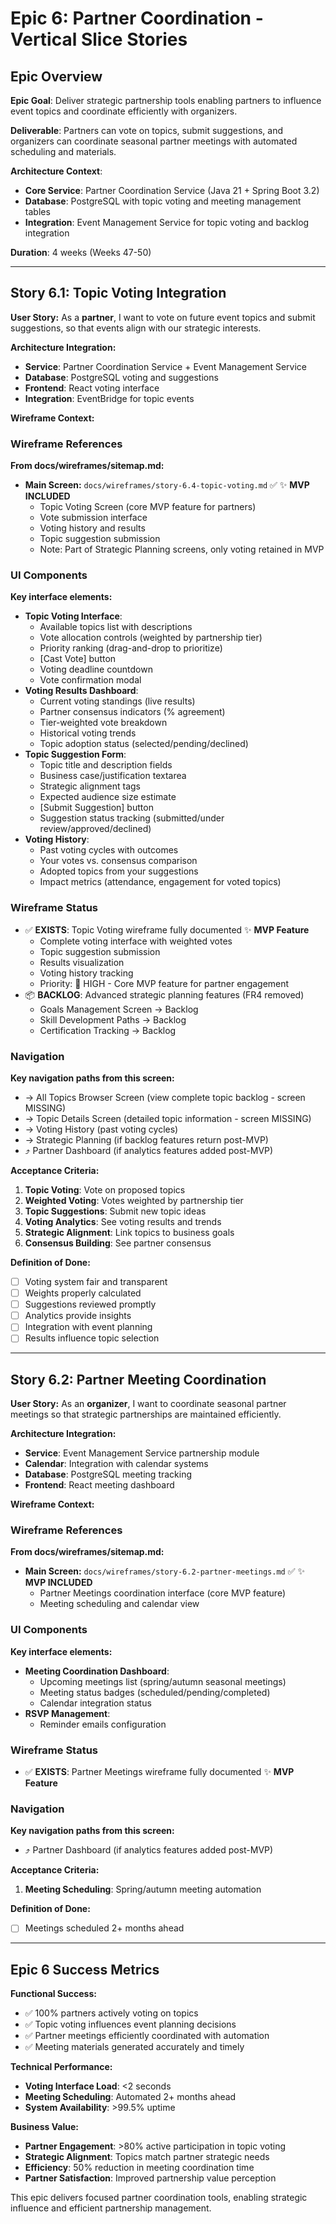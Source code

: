 # Epic 6: Partner Coordination - Vertical Slice Stories

## Epic Overview

**Epic Goal**: Deliver strategic partnership tools enabling partners to influence event topics and coordinate efficiently with organizers.

**Deliverable**: Partners can vote on topics, submit suggestions, and organizers can coordinate seasonal partner meetings with automated scheduling and materials.

**Architecture Context**:
- **Core Service**: Partner Coordination Service (Java 21 + Spring Boot 3.2)
- **Database**: PostgreSQL with topic voting and meeting management tables
- **Integration**: Event Management Service for topic voting and backlog integration

**Duration**: 4 weeks (Weeks 47-50)

---

## Story 6.1: Topic Voting Integration

**User Story:**
As a **partner**, I want to vote on future event topics and submit suggestions, so that events align with our strategic interests.

**Architecture Integration:**
- **Service**: Partner Coordination Service + Event Management Service
- **Database**: PostgreSQL voting and suggestions
- **Frontend**: React voting interface
- **Integration**: EventBridge for topic events

**Wireframe Context:**

### Wireframe References
**From docs/wireframes/sitemap.md:**
- **Main Screen:** `docs/wireframes/story-6.4-topic-voting.md` ✅ ✨ **MVP INCLUDED**
  - Topic Voting Screen (core MVP feature for partners)
  - Vote submission interface
  - Voting history and results
  - Topic suggestion submission
  - Note: Part of Strategic Planning screens, only voting retained in MVP

### UI Components
**Key interface elements:**
- **Topic Voting Interface**:
  - Available topics list with descriptions
  - Vote allocation controls (weighted by partnership tier)
  - Priority ranking (drag-and-drop to prioritize)
  - [Cast Vote] button
  - Voting deadline countdown
  - Vote confirmation modal
- **Voting Results Dashboard**:
  - Current voting standings (live results)
  - Partner consensus indicators (% agreement)
  - Tier-weighted vote breakdown
  - Historical voting trends
  - Topic adoption status (selected/pending/declined)
- **Topic Suggestion Form**:
  - Topic title and description fields
  - Business case/justification textarea
  - Strategic alignment tags
  - Expected audience size estimate
  - [Submit Suggestion] button
  - Suggestion status tracking (submitted/under review/approved/declined)
- **Voting History**:
  - Past voting cycles with outcomes
  - Your votes vs. consensus comparison
  - Adopted topics from your suggestions
  - Impact metrics (attendance, engagement for voted topics)

### Wireframe Status
- ✅ **EXISTS**: Topic Voting wireframe fully documented ✨ **MVP Feature**
  - Complete voting interface with weighted votes
  - Topic suggestion submission
  - Results visualization
  - Voting history tracking
  - Priority: 🔴 HIGH - Core MVP feature for partner engagement
- 📦 **BACKLOG**: Advanced strategic planning features (FR4 removed)
  - Goals Management Screen → Backlog
  - Skill Development Paths → Backlog
  - Certification Tracking → Backlog

### Navigation
**Key navigation paths from this screen:**
- → All Topics Browser Screen (view complete topic backlog - screen MISSING)
- → Topic Details Screen (detailed topic information - screen MISSING)
- → Voting History (past voting cycles)
- → Strategic Planning (if backlog features return post-MVP)
- ⤴ Partner Dashboard (if analytics features added post-MVP)

**Acceptance Criteria:**
1. **Topic Voting**: Vote on proposed topics
2. **Weighted Voting**: Votes weighted by partnership tier
3. **Topic Suggestions**: Submit new topic ideas
4. **Voting Analytics**: See voting results and trends
5. **Strategic Alignment**: Link topics to business goals
6. **Consensus Building**: See partner consensus

**Definition of Done:**
- [ ] Voting system fair and transparent
- [ ] Weights properly calculated
- [ ] Suggestions reviewed promptly
- [ ] Analytics provide insights
- [ ] Integration with event planning
- [ ] Results influence topic selection

---

## Story 6.2: Partner Meeting Coordination

**User Story:**
As an **organizer**, I want to coordinate seasonal partner meetings so that strategic partnerships are maintained efficiently.

**Architecture Integration:**
- **Service**: Event Management Service partnership module
- **Calendar**: Integration with calendar systems
- **Database**: PostgreSQL meeting tracking
- **Frontend**: React meeting dashboard

**Wireframe Context:**

### Wireframe References
**From docs/wireframes/sitemap.md:**
- **Main Screen:** `docs/wireframes/story-6.2-partner-meetings.md` ✅ ✨ **MVP INCLUDED**
  - Partner Meetings coordination interface (core MVP feature)
  - Meeting scheduling and calendar view
 
### UI Components
**Key interface elements:**
- **Meeting Coordination Dashboard**:
  - Upcoming meetings list (spring/autumn seasonal meetings)
  - Meeting status badges (scheduled/pending/completed)
  - Calendar integration status
- **RSVP Management**:
  - Reminder emails configuration
 
### Wireframe Status
- ✅ **EXISTS**: Partner Meetings wireframe fully documented ✨ **MVP Feature**
 
### Navigation
**Key navigation paths from this screen:**
- ⤴ Partner Dashboard (if analytics features added post-MVP)

**Acceptance Criteria:**
1. **Meeting Scheduling**: Spring/autumn meeting automation

**Definition of Done:**
- [ ] Meetings scheduled 2+ months ahead

---

## Epic 6 Success Metrics

**Functional Success:**
- ✅ 100% partners actively voting on topics
- ✅ Topic voting influences event planning decisions
- ✅ Partner meetings efficiently coordinated with automation
- ✅ Meeting materials generated accurately and timely

**Technical Performance:**
- **Voting Interface Load**: <2 seconds
- **Meeting Scheduling**: Automated 2+ months ahead
- **System Availability**: >99.5% uptime

**Business Value:**
- **Partner Engagement**: >80% active participation in topic voting
- **Strategic Alignment**: Topics match partner strategic needs
- **Efficiency**: 50% reduction in meeting coordination time
- **Partner Satisfaction**: Improved partnership value perception

This epic delivers focused partner coordination tools, enabling strategic influence and efficient partnership management.